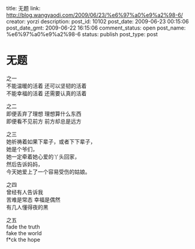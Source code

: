 title: 无题
link: http://blog.wangyaodi.com/2009/06/23/%e6%97%a0%e9%a2%98-6/
creator: yorzi
description: 
post_id: 10102
post_date: 2009-06-23 00:15:06
post_date_gmt: 2009-06-22 16:15:06
comment_status: open
post_name: %e6%97%a0%e9%a2%98-6
status: publish
post_type: post

# 无题

之一  
不能温暖的活着 还可以坚韧的活着  
不能幸福的活着 还需要认真的活着  
  
之二  
即便丢弃了理想 理想算什么东西  
即便看不见前方 前方却总是远方  
  
之三  
她祈祷着如果下辈子，或者下下辈子，  
她是个爷们，  
她一定牵着她心爱的丫头回家，  
然后告诉妈妈，  
今天她爱上了一个容易受伤的姑娘。  
  
之四  
曾经有人告诉我  
苦难是常态 幸福是偶然  
有几人懂得夜的黑  
  
之五  
fade the truth  
fake the world  
f*ck the hope